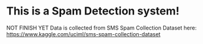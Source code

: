 # This is a Spam Detection system!

NOT FINISH YET
Data is collected from SMS Spam Collection Dataset here: https://www.kaggle.com/uciml/sms-spam-collection-dataset
